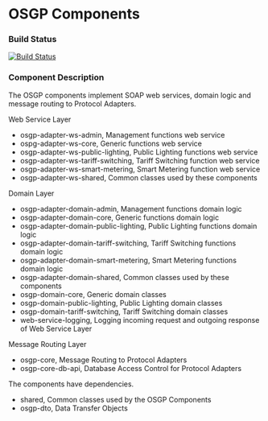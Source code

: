 # OSGP Components

### Build Status

[![Build Status](http://54.77.62.182/job/OSGP_Platform_development/badge/icon?style=plastic)](http://54.77.62.182/job/OSGP_Platform_development)

### Component Description

The OSGP components implement SOAP web services, domain logic and message routing to Protocol Adapters.

Web Service Layer

- osgp-adapter-ws-admin, Management functions web service
- ospg-adapter-ws-core, Generic functions web service
- osgp-adapter-ws-public-lighting, Public Lighting functions web service
- osgp-adapter-ws-tariff-switching, Tariff Switching function web service
- osgp-adapter-ws-smart-metering, Smart Metering function web service
- osgp-adapter-ws-shared, Common classes used by these components

Domain Layer

- osgp-adapter-domain-admin, Management functions domain logic
- osgp-adapter-domain-core, Generic functions domain logic
- osgp-adapter-domain-public-lighting, Public Lighting functions domain logic
- osgp-adapter-domain-tariff-switching, Tariff Switching functions domain logic
- osgp-adapter-domain-smart-metering, Smart Metering functions domain logic
- osgp-adapter-domain-shared, Common classes used by these components
- osgp-domain-core, Generic domain classes
- osgp-domain-public-lighting, Public Lighting domain classes
- osgp-domain-tariff-switching, Tariff Switching domain classes
- web-service-logging, Logging incoming request and outgoing response of Web Service Layer

Message Routing Layer

- osgp-core, Message Routing to Protocol Adapters
- osgp-core-db-api, Database Access Control for Protocol Adapters

The components have dependencies.

- shared, Common classes used by the OSGP Components
- osgp-dto, Data Transfer Objects
